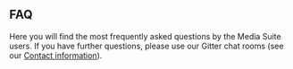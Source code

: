 FAQ
---

Here you will find the most frequently asked questions by the Media Suite users. If you have further questions, please use our Gitter chat rooms (see our [Contact information](http://mediasuite.clariah.nl/contact)).